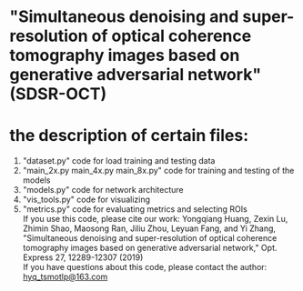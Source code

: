 # "Simultaneous denoising and super-resolution of optical coherence tomography images based on generative adversarial network" (SDSR-OCT)</br>
# the description of certain files:
1. "dataset.py" code for load training and testing data</br>
2. "main_2x.py main_4x.py main_8x.py" code for training and testing of the models</br>
3. "models.py" code for network architecture</br>
4. "vis_tools.py" code for visualizing</br>
5. "metrics.py" code for evaluating metrics and selecting ROIs</br>
If you use this code, please cite our work: Yongqiang Huang, Zexin Lu, Zhimin Shao, Maosong Ran, Jiliu Zhou, Leyuan Fang, and Yi Zhang, "Simultaneous denoising and super-resolution of optical coherence tomography images based on generative adversarial network," Opt. Express 27, 12289-12307 (2019)</br>
If you have questions about this code, please contact the author: hyq_tsmotlp@163.com
